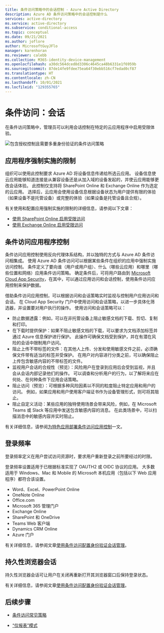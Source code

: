 ```yaml
---
title: 条件访问策略中的会话控制 - Azure Active Directory
description: Azure AD 条件访问策略中的会话控制是什么
services: active-directory
ms.service: active-directory
ms.subservice: conditional-access
ms.topic: conceptual
ms.date: 09/21/2021
ms.author: joflore
author: MicrosoftGuyJFlo
manager: karenhoran
ms.reviewer: calebb
ms.collection: M365-identity-device-management
ms.openlocfilehash: a30dc564dced8d3306c4645ca48b6331e1f6959b
ms.sourcegitcommit: 87de14fe9fdee75ea64f30ebb516cf7edad0cf87
ms.translationtype: HT
ms.contentlocale: zh-CN
ms.lasthandoff: 10/01/2021
ms.locfileid: "129355765"
---
```

# <a name="conditional-access-session"></a>条件访问：会话

在条件访问策略中，管理员可以利用会话控制在特定的云应用程序中启用受限体验。

![包含授权控制且需要多重身份验证的条件访问策略](./media/concept-conditional-access-session/conditional-access-session.png)

## <a name="application-enforced-restrictions"></a>应用程序强制实施的限制

组织可以使用此控制要求 Azure AD 将设备信息传递给所选云应用。 设备信息使云应用能够知道连接是从兼容设备还是从加入域的设备发起的，并使云应用能够更改会话体验。 此控制仅支持将 SharePoint Online 和 Exchange Online 作为选定的云应用。 选择后，云应用会使用设备信息根据设备状态为用户提供有限的体验（如果设备不是托管设备）或完整的体验（如果设备是托管设备且合规）。

有关使用和配置应用强制实施的限制的详细信息，请参阅以下文章：

- [使用 SharePoint Online 启用受限访问](/sharepoint/control-access-from-unmanaged-devices)
- [使用 Exchange Online 启用受限访问](https://aka.ms/owalimitedaccess)

## <a name="conditional-access-application-control"></a>条件访问应用程序控制

条件访问应用控制使用反向代理体系结构，并以独特的方式与 Azure AD 条件访问相集成。 使用 Azure AD 条件访问可以根据某些条件在组织的应用中强制实施访问控制。 条件定义了要向谁（用户或用户组）、什么（哪些云应用）和哪里（哪些位置和网络）应用条件访问策略。 确定条件后，可将用户路由到 [Microsoft Cloud App Security](/cloud-app-security/what-is-cloud-app-security)，在其中，可以通过应用访问和会话控制，使用条件访问应用控制来保护数据。

借助条件访问应用控制，可以根据访问和会话策略实时监视与控制用户应用访问和会话。 在 Cloud App Security 门户中使用访问和会话策略，以进一步具体化筛选器，并设置要对用户执行的操作。 使用访问和会话策略可以：

- 防止数据透露：例如，可以在非托管设备上阻止敏感文档的下载、剪切、复制和打印。
- 在下载时提供保护：如果不阻止敏感文档的下载，可以要求为文档添加标签并通过 Azure 信息保护进行保护。 此操作可确保文档受到保护，并在有潜在风险的会话中限制用户访问。
- 阻止上传不带标签的文件：在其他人上传、分发和使用敏感文件之前，必须确保文件带有适当的标签并受保护。 在用户对内容进行分类之前，可以确保阻止上传包含敏感内容的不带标签的文件。
- 监视用户会话的合规性（预览）：风险用户在登录到应用后会受到监视，并且会从会话内部记录他们的操作。 可以调查和分析用户的行为，以了解将来应在何处、在何种条件下应用会话策略。
- 阻止访问（预览）：可根据多种风险因素以不同的粒度阻止特定应用和用户的访问。 例如，如果应用和用户使用客户端证书作为设备管理形式，则可将其阻止。
- 阻止自定义活动：某些应用的独特使用场景会带来风险，例如，在 Microsoft Teams 或 Slack 等应用中发送包含敏感内容的消息。 在此类场景中，可以扫描消息中的敏感内容并实时阻止。

有关详细信息，请参阅[为特色应用部署条件访问应用控制](/cloud-app-security/proxy-deployment-aad)一文。

## <a name="sign-in-frequency"></a>登录频率

登录频率定义在用户尝试访问资源时，要求用户重新登录之前所要经过的时限。

登录频率设置适用于已根据标准实现了 OAUTH2 或 OIDC 协议的应用。 大多数适用于 Windows、Mac 和 Mobile 的 Microsoft 本机应用（包括以下 Web 应用程序）都符合该设置。

- Word、Excel、PowerPoint Online
- OneNote Online
- Office.com
- Microsoft 365 管理门户
- Exchange Online
- SharePoint 和 OneDrive
- Teams Web 客户端
- Dynamics CRM Online
- Azure 门户

有关详细信息，请参阅文章[使用条件访问配置身份验证会话管理](howto-conditional-access-session-lifetime.md#user-sign-in-frequency)。

## <a name="persistent-browser-session"></a>持久性浏览器会话

持久性浏览器会话可让用户在关闭再重新打开其浏览器窗口后保持登录状态。

有关详细信息，请参阅文章[使用条件访问配置身份验证会话管理](howto-conditional-access-session-lifetime.md#persistence-of-browsing-sessions)。

## <a name="next-steps"></a>后续步骤

- [条件访问常见策略](concept-conditional-access-policy-common.md)

- [“仅报表”模式](concept-conditional-access-report-only.md)
